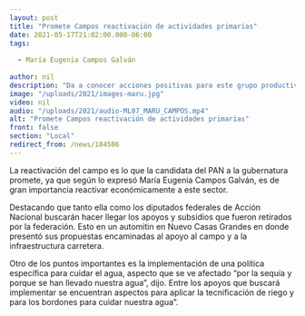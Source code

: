 ```yaml
---
layout: post
title: "Promete Campos reactivación de actividades primarias"
date: 2021-05-17T21:02:00.000-06:00
tags:
  
  - María Eugenia Campos Galván
  
author: nil
description: "Da a conocer acciones positivas para este grupo productivo."
image: "/uploads/2021/images-maru.jpg"
video: nil
audio: "/uploads/2021/audio-ML07_MARU_CAMPOS.mp4"
alt: "Promete Campos reactivación de actividades primarias"
front: false
section: "Local"
redirect_from: /news/184506
---
```


La reactivación del campo es lo que la candidata del PAN a la gubernatura promete, ya que según lo expresó María Eugenia Campos Galván, es de gran importancia reactivar económicamente a este sector. 

Destacando que tanto ella como los diputados federales de Acción Nacional buscarán hacer llegar los apoyos y subsidios que fueron retirados por la federación. Esto en un automitin en Nuevo Casas Grandes en donde presentó sus propuestas encaminadas al apoyo al campo y a la infraestructura carretera.

Otro de los puntos importantes es la implementación de una política específica para cuidar el agua, aspecto que se ve afectado “por la sequía y porque se han llevado nuestra agua”, dijo. Entre los apoyos que buscará implementar se encuentran aspectos para aplicar la tecnificación de riego y para los bordones para cuidar nuestra agua”.
